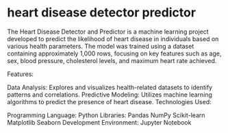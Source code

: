 # heart disease detector predictor
The Heart Disease Detector and Predictor is a machine learning project developed to predict the likelihood of heart disease in individuals based on various health parameters. The model was trained using a dataset containing approximately 1,000 rows, focusing on key features such as age, sex, blood pressure, cholesterol levels, and maximum heart rate achieved.

Features:

Data Analysis: Explores and visualizes health-related datasets to identify patterns and correlations.
Predictive Modeling: Utilizes machine learning algorithms to predict the presence of heart disease.
Technologies Used:

Programming Language: Python
Libraries:
Pandas
NumPy
Scikit-learn
Matplotlib
Seaborn
Development Environment: Jupyter Notebook
